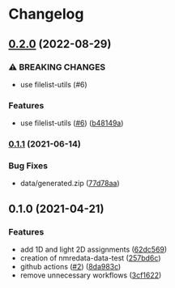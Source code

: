 # Changelog

## [0.2.0](https://github.com/cheminfo/nmredata-data-test/compare/v0.1.1...v0.2.0) (2022-08-29)


### ⚠ BREAKING CHANGES

* use filelist-utils (#6)

### Features

* use filelist-utils ([#6](https://github.com/cheminfo/nmredata-data-test/issues/6)) ([b48149a](https://github.com/cheminfo/nmredata-data-test/commit/b48149a24a4ba1326083ddc5a4072d21b5e1cca5))

### [0.1.1](https://www.github.com/cheminfo/nmredata-data-test/compare/v0.1.0...v0.1.1) (2021-06-14)


### Bug Fixes

* data/generated.zip ([77d78aa](https://www.github.com/cheminfo/nmredata-data-test/commit/77d78aa7a1b9d0623b6636636ba78ccac120a1c2))

## 0.1.0 (2021-04-21)


### Features

* add 1D and light 2D assignments ([62dc569](https://www.github.com/cheminfo/nmredata-data-test/commit/62dc5693a319f573d6e18aa5b4fc2fea9428c026))
* creation of nmredata-data-test ([257bd6c](https://www.github.com/cheminfo/nmredata-data-test/commit/257bd6c462a7e3262aa220dcb2f8884c7851ec13))
* github actions  ([#2](https://www.github.com/cheminfo/nmredata-data-test/issues/2)) ([8da983c](https://www.github.com/cheminfo/nmredata-data-test/commit/8da983c73e78241a971d9b86fc4893184e183904))
* remove unnecessary workflows ([3cf1622](https://www.github.com/cheminfo/nmredata-data-test/commit/3cf1622545abaf679439b4e2c537114f60303b75))

